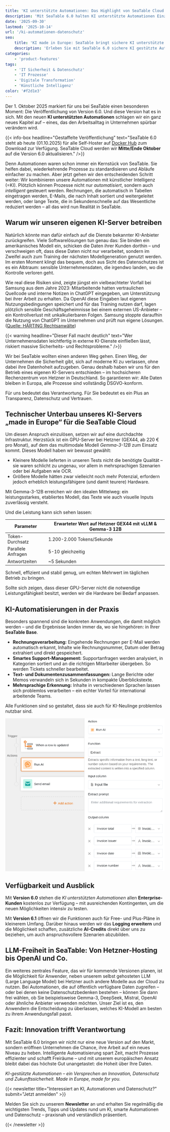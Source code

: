 ```yaml
---
title: 'KI unterstützte Automationen: Das Highlight von SeaTable Cloud 6.0'
description: 'Mit SeaTable 6.0 halten KI unterstützte Automationen Einzug in die Cloud. Profitieren Sie von intelligenter Prozessautomatisierung, voller DSGVO-Konformität und maximaler Datensouveränität dank eigenem KI-Server in Deutschland.'
date: '2025-09-30'
lastmod: '2025-10-14'
url: '/ki-automationen-datenschutz'
seo:
    title: 'KI made in Europe: SeaTable bringt sichere KI unterstützte Automationen in die Cloud'
    description: 'Erleben Sie mit SeaTable 6.0 sichere KI gestützte Automationen in der Cloud. Unsere Lösung vereint modernste KI-Technologie mit europäischem Datenschutz – betrieben auf eigenem KI-Server in Deutschland.'
categories:
    - 'product-features'
tags:
    - 'IT Sicherheit & Datenschutz'
    - 'IT Prozesse'
    - 'Digitale Transformation'
    - 'Künstliche Intelligenz'
color: '#f2d1e3'
---
```


Der 1. Oktober 2025 markiert für uns bei SeaTable einen besonderen Moment: Die Veröffentlichung von Version 6.0. Und diese Version hat es in sich. Mit den neuen **KI unterstützten Automationen** schlagen wir ein ganz neues Kapitel auf – eines, das den Arbeitsalltag in Unternehmen spürbar verändern wird.

{{< info-box headline="Gestaffelte Veröffentlichung" text="SeaTable 6.0 steht ab heute (01.10.2025) für alle Self-Hoster auf [Docker Hub](https://hub.docker.com/r/seatable/seatable-enterprise) zum Download zur Verfügung. SeaTable Cloud werden wir **Mitte/Ende Oktober** auf die Version 6.0 aktualisieren." />}}

Denn Automationen waren schon immer ein Kernstück von SeaTable. Sie helfen dabei, wiederkehrende Prozesse zu standardisieren und Abläufe einfacher zu machen. Aber jetzt gehen wir den entscheidenden Schritt weiter: Wir kombinieren unsere Automationen mit künstlicher Intelligenz (=KI). Plötzlich können Prozesse nicht nur _automatisiert_, sondern auch _intelligent_ gesteuert werden. Rechnungen, die automatisch in Tabellen eingetragen werden, E-Mails, die nach Inhalt sortiert und weitergeleitet werden, oder lange Texte, die in Sekundenschnelle auf das Wesentliche reduziert werden – all das wird nun Realität in SeaTable.

## Warum wir unseren eigenen KI-Server betreiben

Natürlich könnte man dafür einfach auf die Dienste bekannter KI-Anbieter zurückgreifen. Viele Softwarelösungen tun genau das: Sie binden ein amerikanisches Modell ein, schicken die Daten ihrer Kunden dorthin – und verschweigen oft, dass diese Daten nicht nur verarbeitet, sondern im Zweifel auch zum Training der nächsten Modellgeneration genutzt werden. Im ersten Moment klingt das bequem, doch aus Sicht des Datenschutzes ist es ein Albtraum: sensible Unternehmensdaten, die irgendwo landen, wo die Kontrolle verloren geht.

Wie real diese Risiken sind, zeigte jüngst ein vielbeachteter Vorfall bei Samsung aus dem Jahre 2023: Mitarbeitende hatten vertraulichen Quellcode und interne Notizen in ChatGPT eingegeben, um Unterstützung bei ihrer Arbeit zu erhalten. Da OpenAI diese Eingaben laut eigenen Nutzungsbedingungen speichert und für das Training nutzen darf, lagen plötzlich sensible Geschäftsgeheimnisse bei einem externen US-Anbieter – ein Kontrollverlust mit unkalkulierbaren Folgen. Samsung stoppte daraufhin die Nutzung von ChatGPT im Unternehmen und prüft nun eigene Lösungen. ([Quelle: HÄRTING Rechtsanwälte](https://haerting.de/wissen/samsungs-chatgpt-leak-ki-risiken-im-berufsalltag/))

{{< warning headline="Dieser Fall macht deutlich" text="Wer Unternehmensdaten leichtfertig in externe KI-Dienste einfließen lässt, riskiert massive Sicherheits- und Rechtsprobleme." />}}

Wir bei SeaTable wollten einen anderen Weg gehen. Einen Weg, der Unternehmen die Sicherheit gibt, sich auf moderne KI zu verlassen, ohne dabei ihre Datenhoheit aufzugeben. Genau deshalb haben wir uns für den Betrieb eines eigenen KI-Servers entschieden – im hochsicheren Rechenzentrum von Hetzner in Deutschland. So garantieren wir: Alle Daten bleiben in Europa, alle Prozesse sind vollständig DSGVO-konform.

Für uns bedeutet das Verantwortung. Für Sie bedeutet es ein Plus an Transparenz, Datenschutz und Vertrauen.

## Technischer Unterbau unseres KI-Servers „made in Europe“ für die SeaTable Cloud

Um diesen Anspruch einzulösen, setzen wir auf eine durchdachte Infrastruktur. Herzstück ist ein GPU-Server bei Hetzner (GEX44, ab 220 € pro Monat), auf dem das multimodale Modell _Gemma-3-12B_ zum Einsatz kommt. Dieses Modell haben wir bewusst gewählt:

- Kleinere Modelle lieferten in unseren Tests nicht die benötigte Qualität – sie waren schlicht zu ungenau, vor allem in mehrsprachigen Szenarien oder bei Aufgaben wie OCR.
- Größere Modelle hätten zwar vielleicht noch mehr Potenzial, erfordern jedoch erheblich leistungsfähigere (und damit teurere) Hardware.

Mit Gemma-3-12B erreichen wir den idealen Mittelweg: ein leistungsstarkes, etabliertes Modell, das Texte wie auch visuelle Inputs zuverlässig versteht.

Und die Leistung kann sich sehen lassen:

| Parameter          | Erwarteter Wert auf Hetzner GEX44 mit vLLM & Gemma-3 12B |
| ------------------ | -------------------------------------------------------- |
| Token-Durchsatz    | 1.200-2.000 Tokens/Sekunde                               |
| Parallele Anfragen | 5-10 gleichzeitig                                        |
| Antwortzeiten      | ~5 Sekunden                                              |

Schnell, effizient und stabil genug, um echten Mehrwert im täglichen Betrieb zu bringen.

Sollte sich zeigen, dass dieser GPU-Server nicht die notwendige Leistungsfähigkeit besitzt, werden wir die Hardware bei Bedarf anpassen.

## KI-Automatisierungen in der Praxis

Besonders spannend sind die konkreten Anwendungen, die damit möglich werden – und die Ergebnisse landen immer da, wo sie hingehören: in Ihrer **SeaTable Base**.

- **Rechnungsverarbeitung:** Eingehende Rechnungen per E-Mail werden automatisch erkannt, Inhalte wie Rechnungsnummer, Datum oder Betrag extrahiert und direkt gespeichert.
- **Smartes Support-Management:** Supportanfragen werden analysiert, in Kategorien sortiert und an die richtigen Mitarbeiter übergeben. So werden Tickets schneller bearbeitet.
- **Text- und Dokumentenzusammenfassungen:** Lange Berichte oder Memos verwandeln sich in Sekunden in kompakte Überblickstexte.
- **Mehrsprachige Erkennung:** Inhalte in verschiedenen Sprachen lassen sich problemlos verarbeiten – ein echter Vorteil für international arbeitende Teams.

Alle Funktionen sind so gestaltet, dass sie auch für KI-Neulinge problemlos nutzbar sind.

![Automations-Wizard mit KI-Automationen in SeaTable 6.0](ai-automations-in-seatable.png 'Der neue Automations-Wizard mit KI-Automationen in SeaTable 6.0')

## Verfügbarkeit und Ausblick

Mit **Version 6.0** stehen die _KI unterstützten Automationen_ allen **Enterprise-Kunden** kostenlos zur Verfügung – mit ausreichenden Kontingenten, um die neuen Möglichkeiten intensiv zu testen.

Mit **Version 6.1** öffnen wir die Funktionen auch für Free- und Plus-Pläne in kleinerem Umfang. Darüber hinaus werden wir das **Logging erweitern** und die Möglichkeit schaffen, zusätzliche **AI-Credits** direkt über uns zu beziehen, um auch anspruchsvollere Szenarien abzubilden.

## LLM-Freiheit in SeaTable: Von Hetzner-Hosting bis OpenAI und Co.

Ein weiteres zentrales Feature, das wir für kommende Versionen planen, ist die Möglichkeit für Anwender, neben unserem selbst gehosteten LLM (Large Language Model) bei Hetzner auch andere Modelle aus der Cloud zu nutzen. Bei Automationen, die auf öffentlich verfügbare Daten zugreifen – oder bei denen keine Datenschutzbedenken bestehen – können Sie dann frei wählen, ob Sie beispielsweise Gemma-3, DeepSeek, Mistral, OpenAI oder ähnliche Anbieter verwenden möchten. Unser Ziel ist es, den Anwendern die Entscheidung zu überlassen, welches KI-Modell am besten zu ihrem Anwendungsfall passt.

## Fazit: Innovation trifft Verantwortung

Mit SeaTable 6.0 bringen wir nicht nur eine neue Version auf den Markt, sondern eröffnen Unternehmen die Chance, ihre Arbeit auf ein neues Niveau zu heben. Intelligente Automatisierung spart Zeit, macht Prozesse effizienter und schafft Freiräume – und mit unserem europäischen Ansatz bleibt dabei das höchste Gut unangetastet: die Hoheit über Ihre Daten.

_KI-gestützte Automationen – ein Versprechen an Innovation, Datenschutz und Zukunftssicherheit. Made in Europe, made for you._

{{< newsletter title="Interessiert an KI, Automationen und Datenschutz?" submit="Jetzt anmelden" >}}

Melden Sie sich zu unserem **Newsletter** an und erhalten Sie regelmäßig die wichtigsten Trends, Tipps und Updates rund um KI, smarte Automationen und Datenschutz – praxisnah und verständlich präsentiert.

{{< /newsletter >}}
